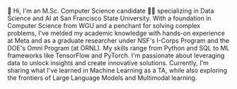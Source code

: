 👋 Hi, I'm an M.Sc. Computer Science candidate 👨‍💻 specializing in Data Science and AI at San Francisco State University.
With a foundation in Computer Science from WGU and a penchant for solving complex problems,
I've melded my academic knowledge with hands-on experience at Meta and as a graduate researcher 
under NSF's I-Corps Program and the DOE's Omni Program (at ORNL).
My skills range from Python and SQL to ML frameworks like TensorFlow and PyTorch.
I'm passionate about leveraging data to unlock insights and create innovative solutions.
Currently, I'm sharing what I've learned in Machine Learning as a TA,
while also exploring the frontiers of Large Language Models and Multimodal learning.


